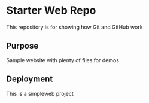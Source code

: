 # Starter Web Repo

This repository is for showing how Git and GitHub work

## Purpose

Sample website with plenty of files for demos

## Deployment

This is a simpleweb project
